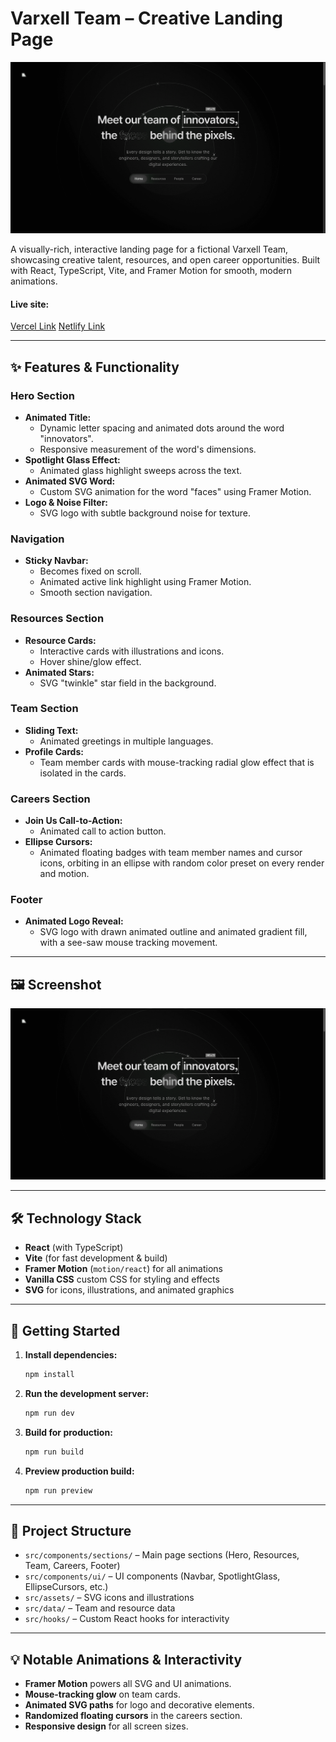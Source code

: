 # Varxell Team – Creative Landing Page

![Landing Page Screenshot](public/screenshot.png)


A visually-rich, interactive landing page for a fictional Varxell Team, showcasing creative talent, resources, and open career opportunities. Built with React, TypeScript, Vite, and Framer Motion for smooth, modern animations.

#### Live site:
[Vercel Link](https://varxell-team.vercel.app/)
[Netlify Link](https://varxell.netlify.app/)

---

## ✨ Features & Functionality

### Hero Section

- **Animated Title:**
  - Dynamic letter spacing and animated dots around the word "innovators".
  - Responsive measurement of the word's dimensions.
- **Spotlight Glass Effect:**
  - Animated glass highlight sweeps across the text.
- **Animated SVG Word:**
  - Custom SVG animation for the word "faces" using Framer Motion.
- **Logo & Noise Filter:**
  - SVG logo with subtle background noise for texture.

### Navigation

- **Sticky Navbar:**
  - Becomes fixed on scroll.
  - Animated active link highlight using Framer Motion.
  - Smooth section navigation.

### Resources Section

- **Resource Cards:**
  - Interactive cards with illustrations and icons.
  - Hover shine/glow effect.
- **Animated Stars:**
  - SVG "twinkle" star field in the background.

### Team Section

- **Sliding Text:**
  - Animated greetings in multiple languages.
- **Profile Cards:**
  - Team member cards with mouse-tracking radial glow effect that is isolated in the cards.

### Careers Section

- **Join Us Call-to-Action:**
  - Animated call to action button.
- **Ellipse Cursors:**
  - Animated floating badges with team member names and cursor icons, orbiting in an ellipse with random color preset on every render and motion.

### Footer

- **Animated Logo Reveal:**
  - SVG logo with drawn animated outline and animated gradient fill, with a see-saw mouse tracking movement.

---

## 🖼️ Screenshot

![Landing Page Screenshot](public/screenshot.png)

---

## 🛠️ Technology Stack

- **React** (with TypeScript)
- **Vite** (for fast development & build)
- **Framer Motion** (`motion/react`) for all animations
- **Vanilla CSS** custom CSS for styling and effects
- **SVG** for icons, illustrations, and animated graphics

---

## 🚀 Getting Started

1. **Install dependencies:**

   ```sh
   npm install
   ```

2. **Run the development server:**

   ```sh
   npm run dev
   ```

3. **Build for production:**

   ```sh
   npm run build
   ```

4. **Preview production build:**
   ```sh
   npm run preview
   ```

---

## 📁 Project Structure

- `src/components/sections/` – Main page sections (Hero, Resources, Team, Careers, Footer)
- `src/components/ui/` – UI components (Navbar, SpotlightGlass, EllipseCursors, etc.)
- `src/assets/` – SVG icons and illustrations
- `src/data/` – Team and resource data
- `src/hooks/` – Custom React hooks for interactivity

---

## 💡 Notable Animations & Interactivity

- **Framer Motion** powers all SVG and UI animations.
- **Mouse-tracking glow** on team cards.
- **Animated SVG paths** for logo and decorative elements.
- **Randomized floating cursors** in the careers section.
- **Responsive design** for all screen sizes.
